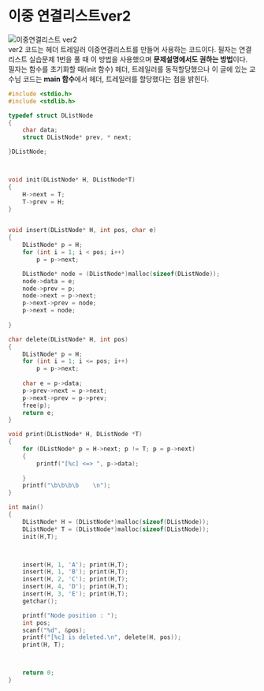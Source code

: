 # 이중 연결리스트ver2
![이중연결리스트 ver2](https://user-images.githubusercontent.com/81175672/162357585-e23b9ae0-3d67-4a8f-9ae9-a7207c408b4c.JPG)                                   
ver2 코드는 헤더 트레일러 이중연결리스트를 만들어 사용하는 코드이다. 필자는 연결리스트 실습문제 1번을 풀 때 이 방법을 사용했으며 **문제설명에서도 권하는 방법**이다.        
필자는 함수를 초기화할 때(init 함수) 헤더, 트레일러를 동적할당했으나 이 글에 있는 교수님 코드는 **main 함수**에서 헤더, 트레일러를 할당했다는 점을 밝힌다.        

```c
#include <stdio.h>
#include <stdlib.h>

typedef struct DListNode
{
	char data;
	struct DListNode* prev, * next;

}DListNode;



void init(DListNode* H, DListNode*T)
{
	H->next = T;
	T->prev = H;
}


void insert(DListNode* H, int pos, char e)
{
	DListNode* p = H;
	for (int i = 1; i < pos; i++)
		p = p->next;

	DListNode* node = (DListNode*)malloc(sizeof(DListNode));
	node->data = e;
	node->prev = p;
	node->next = p->next;
	p->next->prev = node;
	p->next = node;
	
}

char delete(DListNode* H, int pos)
{
	DListNode* p = H;
	for (int i = 1; i <= pos; i++)
		p = p->next;
	
	char e = p->data;
	p->prev->next = p->next;
	p->next->prev = p->prev;
	free(p);
	return e;
}

void print(DListNode* H, DListNode *T)
{
	for (DListNode* p = H->next; p != T; p = p->next)
	{
		printf("[%c] <=> ", p->data);
		
	}
	printf("\b\b\b\b	\n");
}

int main()
{
	DListNode* H = (DListNode*)malloc(sizeof(DListNode));
	DListNode* T = (DListNode*)malloc(sizeof(DListNode));
	init(H,T);



	insert(H, 1, 'A'); print(H,T);
	insert(H, 1, 'B'); print(H,T);
	insert(H, 2, 'C'); print(H,T);
	insert(H, 4, 'D'); print(H,T);
	insert(H, 3, 'E'); print(H,T);
	getchar();

	printf("Node position : ");
	int pos;
	scanf("%d", &pos);
	printf("[%c] is deleted.\n", delete(H, pos));
	print(H, T);



	return 0;
}

```
